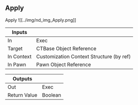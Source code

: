 ## Apply
Apply
![[../img/nd_img_Apply.png]]

|Inputs||
|--|--|
| In | Exec |
| Target | CTBase Object Reference |
| In Context | Customization Context Structure (by ref) |
| In Pawn | Pawn Object Reference |

|Outputs||
|--|--|
| Out | Exec |
| Return Value | Boolean |
